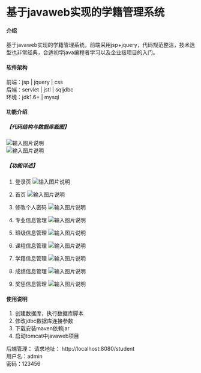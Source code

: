 # 基于javaweb实现的学籍管理系统

#### 介绍
基于javaweb实现的学籍管理系统，前端采用jsp+jquery，代码规范整洁，技术选型也非常经典，合适初学java编程者学习以及企业级项目的入门。


#### 软件架构
前端：jsp | jquery | css  
后端：servlet | jstl | sqljdbc  
环境：jdk1.6+ | mysql          


#### 功能介绍
##### 【代码结构与数据库截图】
![输入图片说明](images/00.%20代码.jpg)  
![输入图片说明](images/00.%20数据库.jpg)  

##### 【功能详述】 
  01. 登录页
![输入图片说明](images/01.%20登录页.jpg) 

  02. 首页
![输入图片说明](images/02.%20首页.jpg) 

  03. 修改个人密码
![输入图片说明](images/03.%20修改个人密码.jpg)   
 
  04. 专业信息管理
![输入图片说明](images/04.%20专业信息管理.jpg) 

  05. 班级信息管理
![输入图片说明](images/05.%20班级信息管理.jpg) 

  06. 课程信息管理
![输入图片说明](images/06.%20课程信息管理.jpg) 

  07. 学籍信息管理
![输入图片说明](images/07.%20学籍信息管理.jpg) 

  08. 成绩信息管理
![输入图片说明](images/08.%20成绩信息管理.jpg) 

  09. 奖惩信息管理
![输入图片说明](images/09.%20奖惩信息管理.jpg) 



#### 使用说明
1. 创建数据库，执行数据库脚本  
2. 修改jdbc数据库连接参数  
3. 下载安装maven依赖jar  
4. 启动tomcat中javaweb项目    

后端管理： 
    请求地址： http://localhost:8080/student        
    用户名：admin    
    密码：123456      

